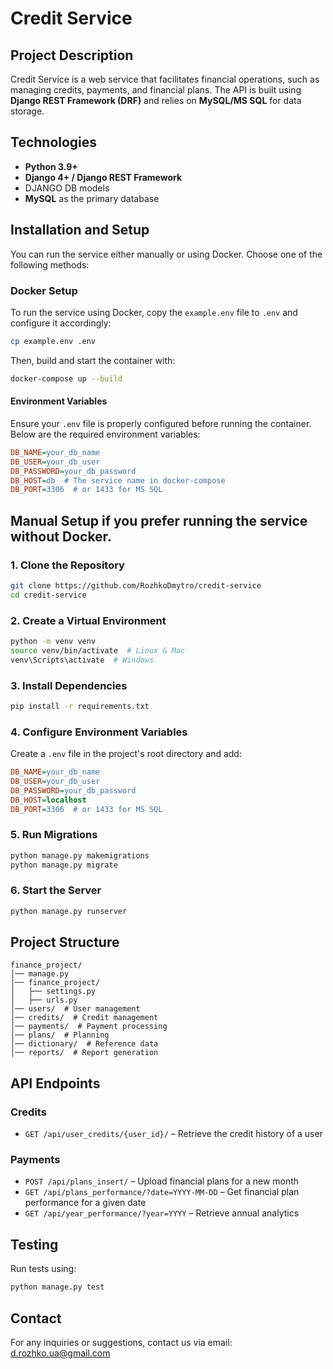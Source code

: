 # Credit Service

## Project Description

Credit Service is a web service that facilitates financial operations, such as managing credits, payments, and financial plans. The API is built using **Django REST Framework (DRF)** and relies on **MySQL/MS SQL** for data storage.

## Technologies

- **Python 3.9+**
- **Django 4+ / Django REST Framework**
- DJANGO DB models
- **MySQL** as the primary database

## Installation and Setup

You can run the service either manually or using Docker. Choose one of the following methods:

### Docker Setup

To run the service using Docker, copy the `example.env` file to `.env` and configure it accordingly:

```bash
cp example.env .env
```

Then, build and start the container with:

```bash
docker-compose up --build
```

#### Environment Variables
Ensure your `.env` file is properly configured before running the container. Below are the required environment variables:

```ini
DB_NAME=your_db_name
DB_USER=your_db_user
DB_PASSWORD=your_db_password
DB_HOST=db  # The service name in docker-compose
DB_PORT=3306  # or 1433 for MS SQL
```

## Manual Setup if you prefer running the service without Docker.

### 1. Clone the Repository

```bash
git clone https://github.com/RozhkoDmytro/credit-service
cd credit-service
```

### 2. Create a Virtual Environment

```bash
python -m venv venv
source venv/bin/activate  # Linux & Mac
venv\Scripts\activate  # Windows
```

### 3. Install Dependencies

```bash
pip install -r requirements.txt
```

### 4. Configure Environment Variables

Create a `.env` file in the project's root directory and add:

```ini
DB_NAME=your_db_name
DB_USER=your_db_user
DB_PASSWORD=your_db_password
DB_HOST=localhost
DB_PORT=3306  # or 1433 for MS SQL
```

### 5. Run Migrations

```bash
python manage.py makemigrations
python manage.py migrate
```

### 6. Start the Server

```bash
python manage.py runserver
```

## Project Structure

```plaintext
finance_project/
│── manage.py
│── finance_project/
│   ├── settings.py
│   ├── urls.py
│── users/  # User management
│── credits/  # Credit management
│── payments/  # Payment processing
│── plans/  # Planning
│── dictionary/  # Reference data
│── reports/  # Report generation
```

## API Endpoints

### **Credits**

- `GET /api/user_credits/{user_id}/` – Retrieve the credit history of a user

### **Payments**

- `POST /api/plans_insert/` – Upload financial plans for a new month
- `GET /api/plans_performance/?date=YYYY-MM-DD` – Get financial plan performance for a given date
- `GET /api/year_performance/?year=YYYY` – Retrieve annual analytics

## Testing

Run tests using:

```bash
python manage.py test
```

## Contact

For any inquiries or suggestions, contact us via email: [d.rozhko.ua@gmail.com](mailto\:d.rozhko.ua@gmail.com)

